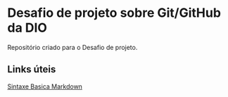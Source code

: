 # Desafio de projeto sobre Git/GitHub da DIO
Repositório criado para o Desafio de projeto.

## Links úteis
[Sintaxe Basica Markdown ](https://www.markdownguide.org/basic-syntax/)
